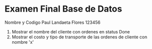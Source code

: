# Examen Final Base de Datos
Nombre y Codigo 
Paul Landaeta Flores 123456


1. Mostrar el nombre del cliente con ordenes en status Done 
2. Mostrar el costo y tipo de transporte de las ordenes de cliente con nombre 'x'